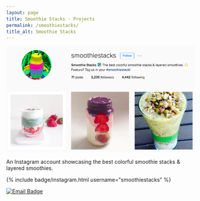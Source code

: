 ```yaml
---
layout: page
title: Smoothie Stacks · Projects
permalink: /smoothiestacks/
title_alt: Smoothie Stacks
---
```


![Smoothie Stacks Screenshot](/assets/img/smoothiestacks-screenshot.png)

An Instagram account showcasing the best colorful smoothie stacks & layered smoothies.

{% include badge/instagram.html username="smoothiestacks" %}

[![Email Badge](https://img.shields.io/badge/Email-smoothiestacks@davison.io-lightgrey.svg)](mailto:smoothiestacks@davison.io)
